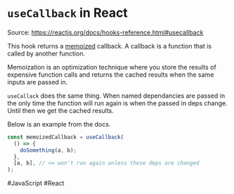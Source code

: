 # `useCallback` in React

Source: https://reactjs.org/docs/hooks-reference.html#usecallback

This hook returns a [memoized](https://en.wikipedia.org/wiki/Memoization) callback. A callback is a function that is called by another function.

Memoization is an optimization technique where you store the results of expensive function calls and returns the cached results when the same inputs are passed in.

`useCallack` does the same thing. When named dependancies are passed in the only time the function will run again is when the passed in deps change. Until then we get the cached results.

Below is an example from the docs.

```javascript
const memoizedCallback = useCallback(
  () => {
    doSomething(a, b);
  },
  [a, b], // <= won't run again unless these deps are changed
);
```

#JavaScript
	#React